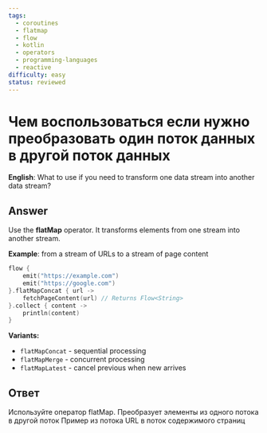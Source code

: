 ```yaml
---
tags:
  - coroutines
  - flatmap
  - flow
  - kotlin
  - operators
  - programming-languages
  - reactive
difficulty: easy
status: reviewed
---
```


# Чем воспользоваться если нужно преобразовать один поток данных в другой поток данных

**English**: What to use if you need to transform one data stream into another data stream?

## Answer

Use the **flatMap** operator. It transforms elements from one stream into another stream.

**Example**: from a stream of URLs to a stream of page content

```kotlin
flow {
    emit("https://example.com")
    emit("https://google.com")
}.flatMapConcat { url ->
    fetchPageContent(url) // Returns Flow<String>
}.collect { content ->
    println(content)
}
```

**Variants:**
- `flatMapConcat` - sequential processing
- `flatMapMerge` - concurrent processing
- `flatMapLatest` - cancel previous when new arrives

## Ответ

Используйте оператор flatMap. Преобразует элементы из одного потока в другой поток Пример из потока URL в поток содержимого страниц

